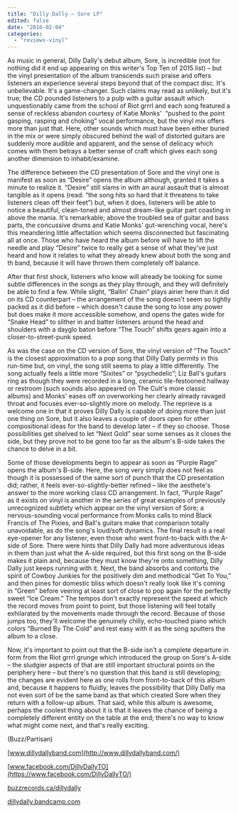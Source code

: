 ```yaml
---
title: "Dilly Dally – Sore LP"
edited: false
date: "2016-02-04"
categories:
  - "reviews-vinyl"
---
```


As music in general, Dilly Dally's debut album, Sore, is incredible (not for nothing did it end up appearing on this writer's Top Ten of 2015 list) – but the vinyl presentation of the album transcends such praise and offers listeners an experience several steps beyond that of the compact disc. It's unbelievable. It's a game-changer. Such claims may read as unlikely, but it's true; the CD pounded listeners to a pulp with a guitar assault which unquestionably came from the school of Riot grrrl and each song featured a sense of reckless abandon courtesy of Katie Monks'  “pushed to the point gasping, rasping and choking” vocal performance, but the vinyl mix offers more than just that. Here, other sounds which must have been either buried in the mix or were simply obscured behind the wall of distorted guitars are suddenly more audible and apparent, and the sense of delicacy which comes with them betrays a better sense of craft which gives each song another dimension to inhabit/examine.

The difference between the CD presentation of Sore and the vinyl one is manifest as soon as “Desire” opens the album although, granted it takes a minute to realize it. “Desire” still slams in with an aural assault that is almost tangible as it opens (read: “the song hits so hard that it threatens to take listeners clean off their feet”) but, when it does, listeners will be able to notice a beautiful, clean-toned and almost dream-like guitar part coasting in above the mania. It's remarkable; above the troubled sea of guitar and bass parts, the concussive drums and Katie Monks' gut-wrenching vocal, here's this meandering little affectation which seems disconnected but fascinating all at once. Those who have heard the album before will have to lift the needle and play “Desire” twice to really get a sense of what they've just heard and how it relates to what they already knew about both the song and th band, because it will have thrown them completely off balance.

After that first shock, listeners who know will already be looking for some subtle differences in the songs as they play through, and they will definitely be able to find a few. While slight, “Ballin' Chain” plays airier here than it did on its CD counterpart – the arrangement of the song doesn't seem so tightly packed as it did before – which doesn't cause the song to lose any power but does make it more accessible somehow, and opens the gates wide for “Snake Head” to slither in and batter listeners around the head and shoulders with a dayglo baton before “The Touch” shifts gears again into a closer-to-street-punk speed.

As was the case on the CD version of Sore, the vinyl version of “The Touch” is the closest approximation to a pop song that Dilly Dally permits in this run-time but, on vinyl, the song still seems to play a little differently. The song actually feels a little more “Sixites” or “psychedelic”; Liz Ball's guitars ring as though they were recorded in a long, ceramic tile-festooned hallway or restroom (such sounds also appeared on The Cult's more classic albums) and Monks' eases off on overworking her clearly already ravaged throat and focuses ever-so-slightly more on melody. The reprieve is a welcome one in that it proves Dilly Dally is capable of doing more than just one thing on Sore, but it also leaves a couple of doors open for other compositional ideas for the band to develop later – if they so choose. Those possibilities get shelved to let “Next Gold” sear some senses as it closes the side, but they prove not to be gone too far as the album's B-side takes the chance to delve in a bit.

Some of those developments begin to appear as soon as “Purple Rage” opens the album's B-side. Here, the song very simply does not feel as though it is possessed of the same sort of punch that the CD presentation did; rather, it feels ever-so-slightly-better refined – like the aesthete's answer to the more working class CD arrangement. In fact, “Purple Rage” as it exists on vinyl is another in the series of great examples of previously unrecognized subtlety which appear on the vinyl version of Sore; a nervous-sounding vocal performance from Monks calls to mind Black Francis of The Pixies, and Ball's guitars make that comparison totally unavoidable, as do the song's loud/soft dynamics. The final result is a real eye-opener for any listener, even those who went front-to-back with the A-side of Sore. There were hints that Dilly Dally had more adventurous ideas in them than just what the A-side required, but this first song on the B-side makes it plain and, because they must know they're onto something, Dilly Dally just keeps running with it. Next, the band absorbs and contorts the spirit of Cowboy Junkies for the positively dim and methodical “Get To You,” and then pines for domestic bliss which doesn't really look like it's coming in “Green” before veering at least sort of close to pop again for the perfectly sweet “Ice Cream.” The tempos don't exactly represent the speed at which the record moves from point to point, but those listening will feel totally exhilarated by the movements made through the record. Because of those jumps too, they'll welcome the genuinely chilly, echo-touched piano which colors “Burned By The Cold” and rest easy with it as the song sputters the album to a close.

Now, it's important to point out that the B-side isn't a complete departure in form from the Riot grrrl grunge which introduced the group on Sore's A-side – the sludgier aspects of that are still important structural points on the periphery here – but there's no question that this band is still developing; the changes are evident here as one rolls from front-to-back of this album and, because it happens to fluidly, leaves the possibility that Dilly Dally ma not even sort of be the same band as that which created Sore when they return with a follow-up album. That said, while this album is awesome, perhaps the coolest thing about it is that it leaves the chance of being a completely different entity on the table at the end; there's no way to know what might come next, and that's really exciting.

(Buzz/Partisan)

[www.dillydallyband.com](http://www.dillydallyband.com/)

[www.facebook.com/DillyDallyTO](https://www.facebook.com/DillyDallyTO/)

[buzzrecords.ca/dillydally](http://buzzrecords.ca/dillydally/)

[dillydally.bandcamp.com](https://dillydally.bandcamp.com/)
